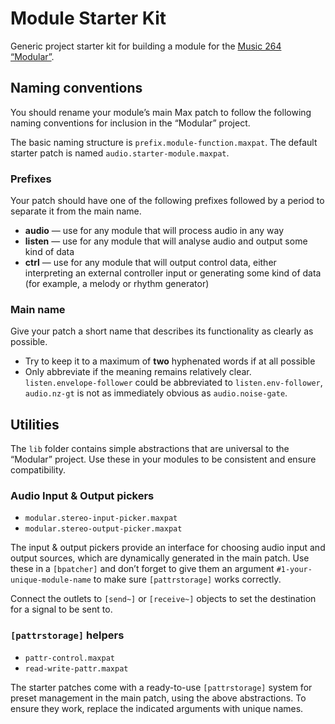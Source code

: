 # Module Starter Kit
Generic project starter kit for building a module for the [Music 264 “Modular”](https://github.com/mus264/music-264-modular).

## Naming conventions
You should rename your module’s main Max patch to follow the following naming conventions for inclusion in the “Modular” project.

The basic naming structure is `prefix.module-function.maxpat`. The default starter patch is named `audio.starter-module.maxpat`.

### Prefixes
Your patch should have one of the following prefixes followed by a period to separate it from the main name.
* **audio** — use for any module that will process audio in any way
* **listen** — use for any module that will analyse audio and output some kind of data
* **ctrl** — use for any module that will output control data, either interpreting an external controller input or generating some kind of data (for example, a melody or rhythm generator)

### Main name
Give your patch a short name that describes its functionality as clearly as possible.
* Try to keep it to a maximum of **two** hyphenated words if at all possible
* Only abbreviate if the meaning remains relatively clear. `listen.envelope-follower` could be abbreviated to `listen.env-follower`, `audio.nz-gt` is not as immediately obvious as `audio.noise-gate`.

## Utilities
The `lib` folder contains simple abstractions that are universal to the “Modular” project. Use these in your modules to be consistent and ensure compatibility.

### Audio Input & Output pickers
* `modular.stereo-input-picker.maxpat`
* `modular.stereo-output-picker.maxpat`

The input & output pickers provide an interface for choosing audio input and output sources, which are dynamically generated in the main patch. Use these in a `[bpatcher]` and don’t forget to give them an argument `#1-your-unique-module-name` to make sure `[pattrstorage]` works correctly.

Connect the outlets to `[send~]` or `[receive~]` objects to set the destination for a signal to be sent to.

### `[pattrstorage]` helpers
* `pattr-control.maxpat`
* `read-write-pattr.maxpat`

The starter patches come with a ready-to-use `[pattrstorage]` system for preset management in the main patch, using the above abstractions. To ensure they work, replace the indicated arguments with unique names.
